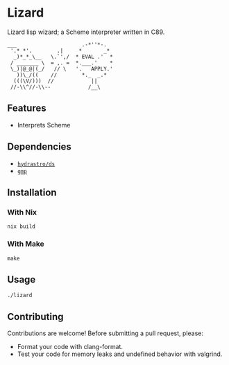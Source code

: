 # Lizard
Lizard lisp wizard; a Scheme interpreter written in C89.
```
___                     .-*''*-.
 '.* *'.        .|     *       _*
  _)*_*_\__   \.`',/  * EVAL .'  *
 / _______ \  = ,. =  *.___.'    *
 \_)|@_@|(_/   // \   '.   APPLY.'
   ))\_/((    //        *._  _.*
  (((\V/)))  //            ||
 //-\\^//-\\--            /__\
```

## Features

- Interprets Scheme

## Dependencies

- [`hydrastro/ds`](https://github.com/hydrastro/ds)
- [`gmp`](https://gmplib.org)

## Installation

### With Nix
```shell
nix build
```

### With Make
```shell
make
```

## Usage
```shell
./lizard
```

## Contributing
Contributions are welcome! Before submitting a pull request, please:
- Format your code with clang-format.
- Test your code for memory leaks and undefined behavior with valgrind.
